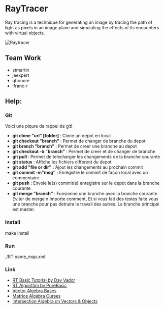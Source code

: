 # RayTracer
Ray tracing is a technique for generating an image by tracing the path of light as pixels in an image plane and simulating the effects of its encounters with virtual objects.

![Raytracer](https://github.com/ifranc-r/RayTracing/edit/master/img.png)

## Team Work
- stmartin
- jeexpert
- qhonore
- ifranc-r

## Help:
### Git
Voici une piqure de rappel de git!
- **git clone "url" [folder]** : Clone un depot en local
- **git checkout "branch"** : Permet de changer de branche du depot
- **git branch "branch"** : Permet de creer une branche au depot
- **git checkout -b "branch"** : Permet de creer et de changer de branche
- **git pull** : Permet de telecharger les changements de la branche courante
- **git status** : Affiche les fichiers different du depot
- **git add "file or dir"** : Ajout les changements au prochain commit
- **git commit -m"msg"** : Enregistre le commit de façon local avec un commentaire
- **git push** : Envoie le(s) commit(s) enregistre sur le depot dans la branche courante
- **git merge "branch"** : Funsionne une branche avec la branche courante. Eviter de merge n'importe comment, Et si vous fait des testes faite vous une branche pour pas detruire le travail des autres. La branche principal est master.

### Install
make install

### Run
./RT name_map.xml

### Link
- [RT Basic Tutorial by Dav Vador](http://dav.vador.raytracing.free.fr/tutorio/tuto1/index.html)
- [RT Algorithm by PureBasic](http://www.purebasic.fr/french/viewtopic.php?t=9424)
- [Vector Algebra Bases](https://openclassrooms.com/courses/les-shaders-en-glsl/les-vecteurs-3)
- [Matrice Algebra Curses](http://www.lyceedadultes.fr/sitepedagogique/documents/math/mathTermES/geraldine/01_Les_Matrices_cours.pdf)
- [Intersection Algebra on Vectors & Objects](http://www.hugi.scene.org/online/coding/hugi%2024%20-%20coding%20graphics%20chris%20dragan%20raytracing%20shapes.htm)
